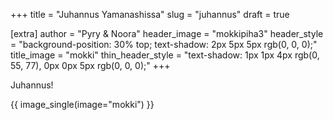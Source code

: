 +++
title = "Juhannus Yamanashissa"
slug = "juhannus"
draft = true

[extra]
author = "Pyry & Noora"
header_image = "mokkipiha3"
header_style = "background-position: 30% top; text-shadow: 2px 5px 5px rgb(0, 0, 0);"
title_image = "mokki"
thin_header_style = "text-shadow: 1px 1px 4px rgb(0, 55, 77), 0px 0px 5px rgb(0, 0, 0);"
+++

Juhannus!

<!-- more -->

{{ image_single(image="mokki") }}